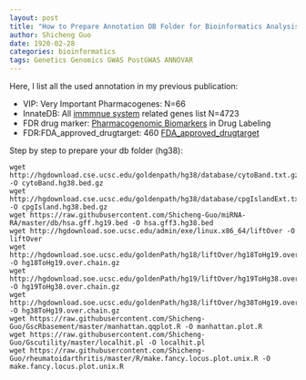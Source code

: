 ```yaml
---
layout: post
title: "How to Prepare Annotation DB Folder for Bioinformatics Analysis"
author: Shicheng Guo
date: 1920-02-28
categories: bioinformatics
tags: Genetics Genomics GWAS PostGWAS ANNOVAR
---
```


Here, I list all the used annotation in my previous publication: 

* VIP: Very Important Pharmacogenes: N=66
* InnateDB: All [immmnue system](https://www.innatedb.com/redirect.do?go=resourcesGeneLists) related genes list N=4723
* FDR drug marker: [Pharmacogenomic Biomarkers](https://www.fda.gov/drugs/science-and-research-drugs/table-pharmacogenomic-biomarkers-drug-labeling) in Drug Labeling
* FDR:FDA_approved_drugtarget: 460 [FDA_approved_drugtarget](https://raw.githubusercontent.com/Shicheng-Guo/AnnotationDatabase/master/FDA_approved_drugtarget.txt)


Step by step to prepare your db folder (hg38): 

```
wget http://hgdownload.cse.ucsc.edu/goldenpath/hg38/database/cytoBand.txt.gz -O cytoBand.hg38.bed.gz
wget http://hgdownload.cse.ucsc.edu/goldenpath/hg38/database/cpgIslandExt.txt.gz -O cpgIsland.hg38.bed.gz
wget https://raw.githubusercontent.com/Shicheng-Guo/miRNA-RA/master/db/hsa.gff.hg19.bed -O hsa.gff3.hg38.bed 
wget http://hgdownload.soe.ucsc.edu/admin/exe/linux.x86_64/liftOver -O liftOver
wget http://hgdownload.soe.ucsc.edu/goldenPath/hg18/liftOver/hg18ToHg19.over.chain.gz -O hg18ToHg19.over.chain.gz
wget http://hgdownload.soe.ucsc.edu/goldenPath/hg19/liftOver/hg19ToHg38.over.chain.gz -O hg19ToHg38.over.chain.gz
wget http://hgdownload.soe.ucsc.edu/goldenPath/hg38/liftOver/hg38ToHg19.over.chain.gz -O hg38ToHg19.over.chain.gz
wget https://raw.githubusercontent.com/Shicheng-Guo/GscRbasement/master/manhattan.qqplot.R -O manhattan.plot.R
wget https://raw.githubusercontent.com/Shicheng-Guo/Gscutility/master/localhit.pl -O localhit.pl
wget https://raw.githubusercontent.com/Shicheng-Guo/rheumatoidarthritis/master/R/make.fancy.locus.plot.unix.R -O make.fancy.locus.plot.unix.R
```